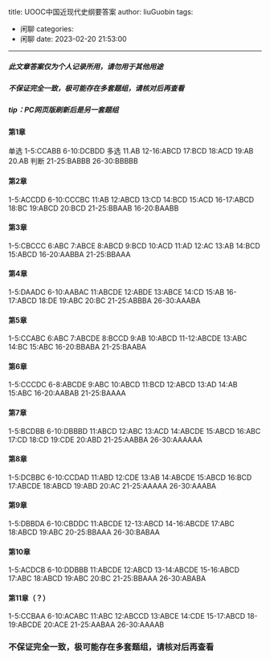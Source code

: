 title: UOOC中国近现代史纲要答案
author: liuGuobin
tags:
  - 闲聊
categories:
  - 闲聊
date: 2023-02-20 21:53:00
---
##### *此文章答案仅为个人记录所用，请勿用于其他用途*
##### 不保证完全一致，极可能存在多套题组，请核对后再查看
##### tip：PC网页版刷新后是另一套题组
#### 第1章
单选
1-5:CCABB
6-10:DCBDD
多选
11.AB
12-16:ABCD
17:BCD
18:ACD
19:AB
20.AB
判断
21-25:BABBB
26-30:BBBBB

#### 第2章
1-5:ACCDD
6-10:CCCBC
11:AB
12:ABCD
13:CD
14:BCD
15:ACD
16-17:ABCD
18:BC
19:ABCD
20:BCD
21-25:BBAAB
16-20:BAABB

#### 第3章
1-5:CBCCC
6:ABC
7:ABCE
8:ABCD
9:BCD
10:ACD
11:AD
12:AC
13:AB
14:BCD
15:ABCD
16-20:AABBA
21-25:BBAAA

#### 第4章
1-5:DAADC
6-10:AABAC
11:ABCDE
12:ABDE
13:ABCE
14:CD
15:AB
16-17:ABCD
18:DE
19:ABC
20:BC
21-25:ABBBA
26-30:AAABA

#### 第5章
1-5:CCABC
6:ABC
7:ABCDE
8:BCCD
9:AB
10:ABCD
11-12:ABCDE
13:ABC
14:BC
15:ABC
16-20:BBABA
21-25:BAABA

#### 第6章
1-5:CCCDC
6-8:ABCDE
9:ABC
10:ABCD
11:BCD
12:ABCD
13:AD
14:AB
15:ABC
16-20:AABAB
21-25:BAAAA

#### 第7章
1-5:BCDBB
6-10:DBBBD
11:ABCD
12:ABC
13:ACD
14:ABCDE
15:ABCD
16:ABC
17:CD
18:CD
19:CDE
20:ABD
21-25:AABBA
26-30:AAAAAA

#### 第8章
1-5:DCBBC
6-10:CCDAD
11:ABD
12:CDE
13:AB
14:ABCDE
15:ABCD
16:BCD
17:ABCDE
18:ABCD
19:ABD
20:AC
21-25:AAAAA
26-30:AAABA

#### 第9章
1-5:DBBDA
6-10:CBDDC
11:ABCDE
12-13:ABCD
14-16:ABCDE
17:ABC
18:ABCD
19:ABC
20-25:BBAAA
26-30:BABAA

#### 第10章
1-5:ACDCB
6-10:DDBBB
11:ABCDE
12:ABCD
13-14:ABCDE
15-16:ABCD
17:ABC
18:ABCD
19:ABC
20:BC
21-25:BBAAA
26-30:ABABA

#### 第11章（？）
1-5:CCBAA
6-10:ACABC
11:ABC
12:ABCCD
13:ABCE
14:CDE
15-17:ABCD
18-19:ABCDE
20:ACE
21-25:AABAA
26-30:AAAAB

### 不保证完全一致，极可能存在多套题组，请核对后再查看